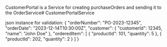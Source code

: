 CustomerPortal is a Service for creating purchaseOrders and sending it to the OrderService# CustomerPortalService

json instance for validation:
{
    "orderNumber": "PO-2023-12345",
    "orderDate": "2023-12-14T10:30:00Z",
    "customer": {
        "customerId": 12345,
        "name": "John Doe"
    },
    "orderedItem": [
        {
            "productId": 101,
            "quantity": 5
        },
        {
            "productId": 202,
            "quantity": 2
        }
    ]
}